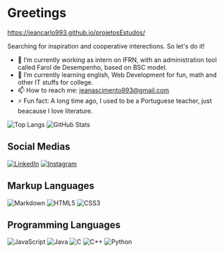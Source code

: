 # Greetings  
https://jeancarlo993.github.io/projetosEstudos/  

Searching for inspiration and cooperative interections. So let's do it!  


* 🔭 I’m currently working as intern on IFRN, with an administration tool called Farol de Desempenho, based on BSC model.
* 🌱 I’m currently learning english, Web Development for fun, math and other IT stuffs for college.
* 📫 How to reach me: jeanascimento993@gmail.com
* ⚡ Fun fact: A long time ago, I used to be a Portuguese teacher, just beacause I love literature.

![Top Langs](https://github-readme-stats-git-masterrstaa-rickstaa.vercel.app/api/top-langs/?username=Jeancarlo993&bg_color=000&border_color=30A3DC&title_color=E94D5F&text_color=FFF&layout=compact) 
![GitHub Stats](https://github-readme-stats.vercel.app/api?username=Jeancarlo993&theme=transparent&bg_color=000&border_color=30A3DC&show_icons=true&icon_color=30A3DC&title_color=E94D5F&text_color=FFF)

## Social Medias  
[![LinkedIn](https://img.shields.io/badge/LinkedIn-000?style=for-the-badge&logo=linkedin&logoColor=0E76A8)](https://www.linkedin.com/in/jeanaraújo/)
[![Instagram](https://img.shields.io/badge/Instagram-000?style=for-the-badge&logo=instagram)](https://www.instagram.com/jean93m/)  

## Markup Languages
![Markdown](https://img.shields.io/badge/Markdown-000?style=for-the-badge&logo=markdown)
![HTML5](https://img.shields.io/badge/HTML5-000?style=for-the-badge&logo=html5)
![CSS3](https://img.shields.io/badge/CSS3-000?style=for-the-badge&logo=css3&logoColor=264CE4)  

## Programming Languages
![JavaScript](https://img.shields.io/badge/JavaScript-000?style=for-the-badge&logo=javascript)
![Java](https://img.shields.io/badge/Java-000?style=for-the-badge&logo=java)
![C](https://img.shields.io/badge/C-000?style=for-the-badge&logo=c)
![C++](https://img.shields.io/badge/C%2B%2B-000?style=for-the-badge&logo=c%2B%2B&logoColor=00599C)
![Python](https://img.shields.io/badge/Python-000?style=for-the-badge&logo=python)  
